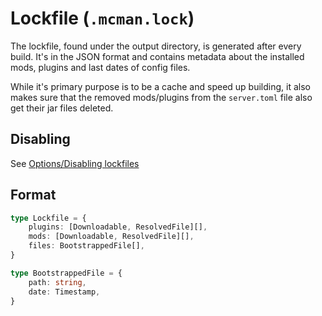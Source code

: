 # Lockfile (`.mcman.lock`)

The lockfile, found under the output directory, is generated after every build. It's in the JSON format and contains metadata about the installed mods, plugins and last dates of config files.

While it's primary purpose is to be a cache and speed up building, it also makes sure that the removed mods/plugins from the `server.toml` file also get their jar files deleted.

## Disabling

See [Options/Disabling lockfiles](../tutorials/options.md#disabling-lockfiles)

## Format

```ts
type Lockfile = {
    plugins: [Downloadable, ResolvedFile][],
    mods: [Downloadable, ResolvedFile][],
    files: BootstrappedFile[],
}

type BootstrappedFile = {
    path: string,
    date: Timestamp,
}
```

